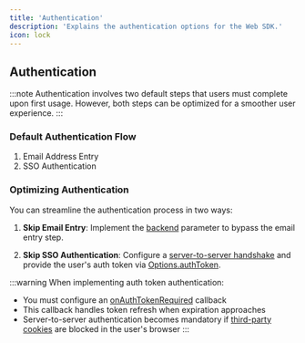 ```yaml
---
title: 'Authentication'
description: 'Explains the authentication options for the Web SDK.'
icon: lock
---
```


## Authentication

:::note
  Authentication involves two default steps that users must complete upon first
  usage. However, both steps can be optimized for a smoother user experience.
:::

### Default Authentication Flow

1. Email Address Entry
2. SSO Authentication

### Optimizing Authentication

You can streamline the authentication process in two ways:

1. **Skip Email Entry**: Implement the [backend](https://app.glean.com/meta/browser_api/interfaces/SearchOptions.html#backend) parameter to bypass the email entry step.

2. **Skip SSO Authentication**: Configure a [server-to-server handshake](https://docs.google.com/document/d/12q1oQWwhkLQyIHXKE7OF6XtvJZ5av50Wd_NKUbRh5u4/edit) and provide the user's auth token via [Options.authToken](https://app.glean.com/meta/browser_api/interfaces/Options.html#authToken).

:::warning
  When implementing auth token authentication:
  - You must configure an [onAuthTokenRequired](https://app.glean.com/meta/browser_api/interfaces/Options.html#onAuthTokenRequired) callback
  - This callback handles token refresh when expiration approaches
  - Server-to-server authentication becomes mandatory if [third-party cookies](./3rd-party-cookies]) are
  blocked in the user's browser
:::
